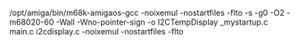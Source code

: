 /opt/amiga/bin/m68k-amigaos-gcc -noixemul -nostartfiles -flto -s -g0 -O2 -m68020-60 -Wall -Wno-pointer-sign -o I2CTempDisplay _mystartup.c main.c i2cdisplay.c -noixemul -nostartfiles -flto

